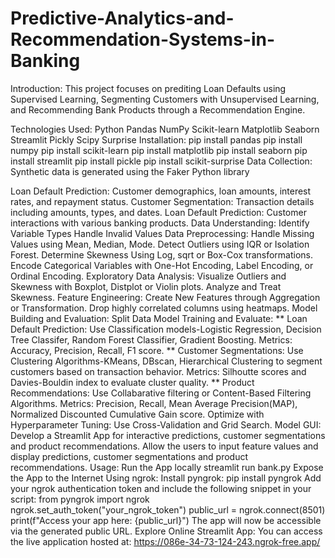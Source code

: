 # Predictive-Analytics-and-Recommendation-Systems-in-Banking
Introduction:
This project focuses on prediting Loan Defaults using Supervised Learning, Segmenting Customers with Unsupervised Learning, and Recommending Bank Products through a Recommendation Engine.

Technologies Used:
Python
Pandas
NumPy
Scikit-learn
Matplotlib
Seaborn
Streamlit
Pickly
Scipy
Surprise
Installation:
pip install pandas
pip install numpy
pip install scikit-learn
pip install matplotlib
pip install seaborn
pip install streamlit
pip install pickle
pip install scikit-surprise
Data Collection:
Synthetic data is generated using the Faker Python library

Loan Default Prediction: Customer demographics, loan amounts, interest rates, and repayment status.
Customer Segmentation: Transaction details including amounts, types, and dates.
Loan Default Prediction: Customer interactions with various banking products.
Data Understanding:
Identify Variable Types
Handle Invalid Values
Data Preprocessing:
Handle Missing Values using Mean, Median, Mode.
Detect Outliers using IQR or Isolation Forest.
Determine Skewness Using Log, sqrt or Box-Cox transformations.
Encode Categorical Variables with One-Hot Encoding, Label Encoding, or Ordinal Encoding.
Exploratory Data Analysis:
Visualize Outliers and Skewness with Boxplot, Distplot or Violin plots.
Analyze and Treat Skewness.
Feature Engineering:
Create New Features through Aggregation or Transformation.
Drop highly correlated columns using heatmaps.
Model Building and Evaluation:
Split Data
Model Training and Evaluate: ** Loan Default Prediction: Use Classification models-Logistic Regression, Decision Tree Classifer, Random Forest Classifier, Gradient Boosting. Metrics: Accuracy, Precision, Recall, F1 score. ** Customer Segmentations: Use Clustering Algorithms-KMeans, DBscan, Hierarchical Clustering to segment customers based on transaction behavior. Metrics: Silhoutte scores and Davies-Bouldin index to evaluate cluster quality. ** Product Recommendations: Use Collabarative filtering or Content-Based Filtering Algorithms. Metrics: Precision, Recall, Mean Average Precision(MAP), Normalized Discounted Cumulative Gain score.
Optimize with Hyperparameter Tuning: Use Cross-Validation and Grid Search.
Model GUI:
Develop a Streamlit App for interactive predictions, customer segmentations and product recommendations.
Allow the users to input feature values and display predictions, customer segmentations and product recommendations.
Usage:
Run the App locally streamlit run bank.py
Expose the App to the Internet Using ngrok:
Install pyngrok: pip install pyngrok
Add your ngrok authentication token and include the following snippet in your script: from pyngrok import ngrok ngrok.set_auth_token("your_ngrok_token") public_url = ngrok.connect(8501) print(f"Access your app here: {public_url}") The app will now be accessible via the generated public URL.
Explore Online Streamlit App: You can access the live application hosted at: https://086e-34-73-124-243.ngrok-free.app/ 
